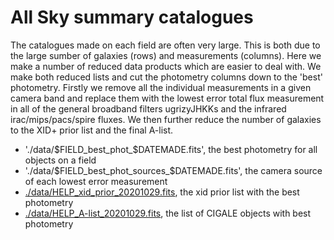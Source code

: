 # All Sky summary catalogues

The catalogues made on each field are often very large. This is both due to the large sumber of galaxies (rows) and measurements (columns). Here we make a number of reduced data products which are easier to deal with. We make both reduced lists and cut the photometry columns down to the 'best' photometry. Firstly we remove all the individual measurements in a given camera band and replace them with the lowest error total flux measurement in all of the general broadband filters ugrizyJHKKs and the infrared irac/mips/pacs/spire fluxes. We then further reduce the number of galaxies to the XID+ prior list and the final A-list.


- './data/$FIELD_best_phot_$DATEMADE.fits', the best photometry for all objects on a field
- './data/$FIELD_best_phot_sources_$DATEMADE.fits', the camera source of each lowest error measurement
- [./data/HELP_xid_prior_20201029.fits](./data/HELP_xid_prior_20201029.fits), the xid prior list with the best photometry
- [./data/HELP_A-list_20201029.fits](./data/HELP_A-list_20201029.fits), the list of CIGALE objects with best photometry
